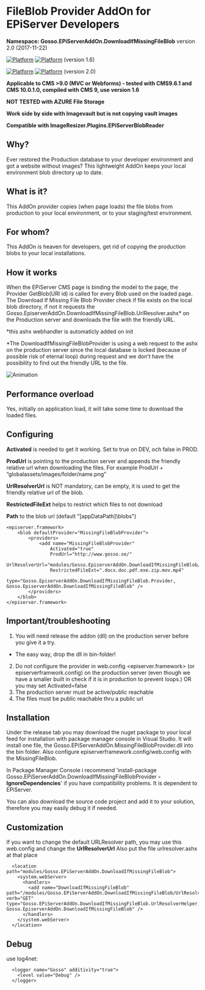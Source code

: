 # FileBlob Provider AddOn for EPiServer Developers
**Namespace: Gosso.EPiServerAddOn.DownloadIfMissingFileBlob** version 2.0 (2017-11-22)

[![Platform](https://img.shields.io/badge/Episerver-%209.0+-orange.svg?style=flat)](http://world.episerver.com/cms/) [![Platform](https://img.shields.io/badge/Episerver-%2010.0-green.svg?style=flat)](http://world.episerver.com/cms/) (version 1.6)

[![Platform](https://img.shields.io/badge/Platform-.NET%204.6.1-blue.svg?style=flat)](https://msdn.microsoft.com/en-us/library/w0x726c2%28v=vs.110%29.aspx) [![Platform](https://img.shields.io/badge/Episerver-%2011.1-green.svg?style=flat)](http://world.episerver.com/cms/) (version 2.0)


**Applicable to CMS >9.0 (MVC or Webforms) - tested with CMS9.6.1 and CMS 10.0.1.0, compiled with CMS 9, use version 1.6**  

**NOT TESTED with AZURE File Storage**

**Work side by side with Imagevault but is not copying vault images**

**Compatible with ImageResizer.Plugins.EPiServerBlobReader**

## Why?
Ever restored the Production database to your developer environment and got a website without images? This lightweight AddOn keeps your local environment blob directory up to date.
## What is it?
This AddOn provider copies (when page loads) the file blobs from production to your local environment, or to your staging/test environment.
## For whom?
This AddOn is heaven for developers, get rid of copying the production blobs to your local installations.
## How it works
When the EPiServer CMS page is binding the model to the page, the Provider GetBlob(URI id) is called for every Blob used on the loaded page. The Download If Missing File Blob Provider check if file exists on the local blob directory, if not it requests the Gosso.EpiserverAddOn.DownloadIfMissingFileBlob.UrlResolver.ashx* on the Production server and downloads the file with the friendly URL.

*this ashx webhandler is automaticly added on init

*The DownloadIfMissingFileBlobProvider is using a web request to the ashx on the production server since the local database is locked (because of possible risk of eternal loop) during request and we don’t have the possibility to find out the friendly URL to the file.

![Animation](https://github.com/LucGosso/Gosso.EPiServerAddOn.DownloadIfMissingFileBlob/blob/master/Animation-MissingFileBlobProvider.gif?raw=true)

## Performance overload
Yes, initially on application load, it will take some time to download the loaded files.
## Configuring

**Activated** is needed to get it working. Set to true on DEV, och false in PROD.

**ProdUrl** is pointing to the production server and appends the friendly relative url when downloading the files. For example  ProdUrl + “globalassets/images/folder/name.png”

**UrlResolverUrl** is NOT mandatory, can be empty, it is used to get the friendly relative url of the blob.

**RestrictedFileExt** helps to restrict which files to not download

**Path** to the blob url (default "[appDataPath]\\blobs")

```
<episerver.framework>
	<blob defaultProvider="MissingFileBlobProvider">
		<providers>
			<add name="MissingFileBlobProvider"
			    Activated="true"
				ProdUrl="http://www.gosso.se/"
				UrlResolverUrl="modules/Gosso.EpiserverAddOn.DownloadIfMissingFileBlob/urlresolver.ashx"
				RestrictedFileExt=".docx.doc.pdf.exe.zip.mov.mp4"
				type="Gosso.EpiserverAddOn.DownloadIfMissingFileBlob.Provider, Gosso.EpiserverAddOn.DownloadIfMissingFileBlob" />
		</providers>
	</blob>
</episerver.framework>
```

## Important/troubleshooting 
1.	You will need release the addon (dll) on the production server before you give it a try.
  - The easy way, drop the dll in bin-folder!
2.	Do not configure the provider in web.config <episerver.framework>
    (or episerverframwork.config) on the production server (even though we have a smaller built in check if it is in production to prevent loops.) OR you may set Activated=false
3.	The production server must be active/public reachable
4.	The files must be public reachable thru a public url

## Installation
Under the release tab you may download the nuget package to your local feed for installation with package manager console in Visual Studio. It will install one file, the Gosso.EPiServerAddOn.MissingFileBlobProvider.dll into the bin folder. Also configure episerverframework.config/web.config with the MissingFileBlob.

In Package Manager Console i recommend 'install-package Gosso.EPiServerAddOn.DownloadIfMissingFileBlobProvider **-IgnoreDependencies**' if you have compatibility problems. It is dependent to EPiServer.

You can also download the source code project and add it to your solution, therefore you may easily debug it if needed.

## Customization

If you want to change the default URLResolver path, you may use this web.config and change the **UrlResolverUrl**
Also put the file urlresolver.ashx at that place
```
  <location path="modules/Gosso.EPiServerAddOn.DownloadIfMissingFileBlob">
    <system.webServer>
      <handlers>
        <add name="DownloadIfMissingFileBlob" path="/modules/Gosso.EPiServerAddOn.DownloadIfMissingFileBlob/UrlResolver.ashx" verb="GET" type="Gosso.EPiServerAddOn.DownloadIfMissingFileBlob.UrlResolverHelper, Gosso.EpiserverAddOn.DownloadIfMissingFileBlob" />
      </handlers>
    </system.webServer>
  </location>
```

## Debug

use log4net: 
```
  <logger name="Gosso" additivity="true">
    <level value="Debug" />
  </logger>
```
